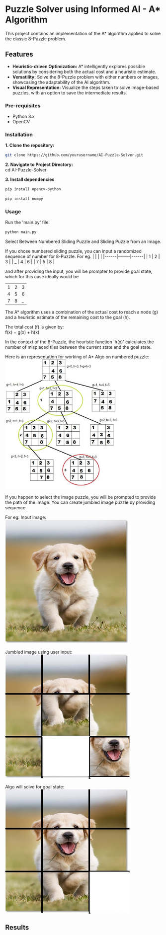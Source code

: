# Puzzle Solver using Informed AI - A* Algorithm

This project contains an implementation of the A* algorithm applied to solve the classic 8-Puzzle problem. 

## Features
<ul>
<li><b>Heuristic-driven Optimization:</b> A* intelligently explores possible solutions by considering both the actual cost and a heuristic estimate.

<li><b>Versatility:</b> Solve the 8-Puzzle problem with either numbers or images, showcasing the adaptability of the AI algorithm.

<li><b>Visual Representation:</b> Visualize the steps taken to solve image-based puzzles, with an option to save the intermediate results.
</ul>


### Pre-requisites
<ul>
  <li> Python 3.x</li>
  <li> OpenCV </li>
</ul>

### Installation
<b>1. Clone the repository:</b>
```bash
git clone https://github.com/yourusername/AI-Puzzle-Solver.git
```

<b>2. Navigate to Project Directory:</b>
<br>cd AI-Puzzle-Solver

<b>3. Install dependencies</b>
```bash
pip install opencv-python
```

```bash
pip install numpy
```

### Usage
Run the 'main.py' file:
<be>
```bash
python main.py
```
Select Between Numbered Sliding Puzzle and Sliding Puzzle from an Image. 

If you chose numbered sliding puzzle, you can input a randomized sequence of number for 8-Puzzle. 
For eg.
|      |      |      |
|------|------|------|
| 1    | 2    | 3    |
| _    | 4    | 6    |
| 7    | 5    | 8    |

and after providing the input, you will be prompter to provide goal state, which for this case ideally would be

|      |      |      |
|------|------|------|
| 1    | 2    | 3    |
| 4    | 5    | 6    |
| 7    | 8    | _    |

The A* algorithm uses a combination of the actual cost to reach a node (g) and a heuristic estimate of the remaining cost to the goal (h). 

The total cost (f) is given by:
<br> f(x) = g(x) + h(x)

In the context of the 8-Puzzle, the heuristic function 'h(x)' calculates the number of misplaced tiles between the current state and the goal state.

Here is an representation for working of A* Algo on numbered puzzle:
![A* Pathfinding Algorithm Visualization](resources/A-star%20working.jpg "A* Algorithm in Action")

If you happen to select the image puzzle, you will be prompted to provide the path of the image. You can create jumbled image puzzle by providing sequence.

For eg:
Input image:
![Dog](resources/image.jpeg "Dog")

Jumbled image using user input:
![Dog](resources/grid_intial.jpg "Jumbled State")

Algo will solve for goal state:
![Dog](resources/grid_goal.jpg "Goal State")


## Results



